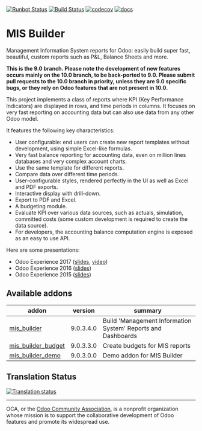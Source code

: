 [![Runbot Status](https://runbot.odoo-community.org/runbot/badge/flat/248/9.0.svg)](https://runbot.odoo-community.org/runbot/repo/github-com-oca-mis-builder-248)
[![Build Status](https://travis-ci.org/OCA/mis-builder.svg?branch=9.0)](https://travis-ci.org/OCA/mis-builder)
[![codecov](https://codecov.io/gh/OCA/mis-builder/branch/9.0/graph/badge.svg)](https://codecov.io/gh/OCA/mis-builder)
[![docs](https://media.readthedocs.org/static/projects/badges/passing.svg)](http://oca-mis-builder.readthedocs.io/en/9.0/)

# MIS Builder

Management Information System reports for Odoo: easily build super fast,
beautiful, custom reports such as P&L, Balance Sheets and more.

**This is the 9.0 branch. Please note the development of new features occurs mainly on
the 10.0 branch, to be back-ported to 9.0. Please submit pull requests to the 10.0
branch in priority, unless they are 9.0 specific bugs, or they rely on
Odoo features that are not present in 10.0.**

This project implements a class of reports where KPI (Key Performance Indicators)
are displayed in rows, and time periods in columns. It focuses on very fast reporting
on accounting data but can also use data from any other Odoo model.

It features the following key characteristics:

- User configurable: end users can create new report templates without development,
  using simple Excel-like formulas.
- Very fast balance reporting for accounting data, even on million lines databases
  and very complex account charts.
- Use the same template for different reports.
- Compare data over different time periods.
- User-configurable styles, rendered perfectly in the UI as well as Excel and PDF exports.
- Interactive display with drill-down.
- Export to PDF and Excel.
- A budgeting module.
- Evaluate KPI over various data sources, such as actuals, simulation, committed costs
  (some custom development is required to create the data source).
- For developers, the accounting balance computation engine is exposed as an easy
  to use API.

Here are some presentations:

- Odoo Experience 2017 ([slides](https://www.slideshare.net/acsone/budget-control-with-misbuilder-3-2017), [video](https://youtu.be/0PpxGAf2l-0))
- Odoo Experience 2016 ([slides](https://www.slideshare.net/acsone/misbuilder-2016))
- Odoo Experience 2015 ([slides](https://www.slideshare.net/acsone/misbuilder))


[//]: # (addons)

Available addons
----------------
addon | version | summary
--- | --- | ---
[mis_builder](mis_builder/) | 9.0.3.4.0 | Build 'Management Information System' Reports and Dashboards
[mis_builder_budget](mis_builder_budget/) | 9.0.3.3.0 | Create budgets for MIS reports
[mis_builder_demo](mis_builder_demo/) | 9.0.3.0.0 | Demo addon for MIS Builder

[//]: # (end addons)

Translation Status
------------------
[![Translation status](https://translation.odoo-community.org/widgets/mis-builder-9-0/-/multi-auto.svg)](https://translation.odoo-community.org/engage/mis-builder-9-0/?utm_source=widget)

----

OCA, or the [Odoo Community Association](http://odoo-community.org/), is a nonprofit organization whose
mission is to support the collaborative development of Odoo features and
promote its widespread use.
